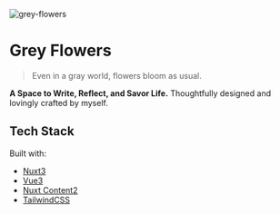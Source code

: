 ![grey-flowers](https://moe.nonhana.pics/grey-flowers.webp)

# Grey Flowers

> Even in a gray world, flowers bloom as usual.

**A Space to Write, Reflect, and Savor Life.**
Thoughtfully designed and lovingly crafted by myself.

## Tech Stack

Built with:

- [Nuxt3](https://nuxt.com)
- [Vue3](https://vuejs.org)
- [Nuxt Content2](https://content.nuxt.com)
- [TailwindCSS](https://tailwindcss.com)